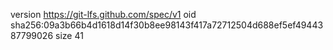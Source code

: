 version https://git-lfs.github.com/spec/v1
oid sha256:09a3b66b4d1618d14f30b8ee98143f417a72712504d688ef5ef4944387799026
size 41
